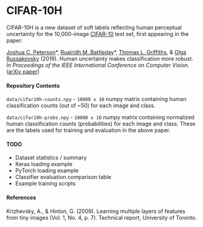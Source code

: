 # CIFAR-10H

CIFAR-10H is a new dataset of soft labels reflecting human perceptual uncertainty for the 10,000-image [CIFAR-10](https://www.cs.toronto.edu/~kriz/cifar.html) test set, first appearing in the paper:

[Joshua C. Peterson](https://twitter.com/joshuacpeterson)\*, [Ruairidh M. Battleday](https://ruairidh.mycpanel.princeton.edu/)\*, [Thomas L. Griffiths](http://cocosci.princeton.edu/tom/index.php), & [Olga Russakovsky](https://www.cs.princeton.edu/~olgarus/) (2019). Human uncertainty makes classification more robust.
*In Proceedings of the IEEE International Conference on Computer Vision.* ([arXiv paper](https://arxiv.org/abs/1908.07086))

#### Repository Contents

`data/cifar10h-counts.npy` - `10000 x 10` numpy matrix containing human classification counts (out of ~50) for each image and class.

`data/cifar10h-probs.npy` - `10000 x 10` numpy matrix containing normalized human classification counts (probabilities) for each image and class. These are the labels used for training and evaluation in the above paper.

#### TODO

* Dataset statistics / summary
* Keras loading example
* PyTorch loading example
* Classifier evaluation comparison table
* Example training scripts

#### References

Krizhevsky, A., & Hinton, G. (2009). Learning multiple layers of features from tiny images (Vol. 1, No. 4, p. 7). Technical report, University of Toronto.

